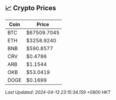 ## 📈 Crypto Prices

| Coin | Price |
| ---- | ----- |
| BTC | $67509.7045 |
| ETH | $3258.9240 |
| BNB | $590.8577 |
| CRV | $0.4786 |
| ARB | $1.1544 |
| OKB | $53.0419 |
| DOGE | $0.1699 |

_Last Updated: 2024-04-13 23:15:34.159 +0800 HKT_